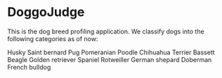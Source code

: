 # DoggoJudge
This is the dog breed profiling application. We classify dogs into the following categories as of now:

Husky
Saint bernard
Pug
Pomeranian
Poodle
Chihuahua
Terrier
Bassett
Beagle
Golden retriever
Spaniel
Rotweiller
German shepard
Doberman
French bulldog

